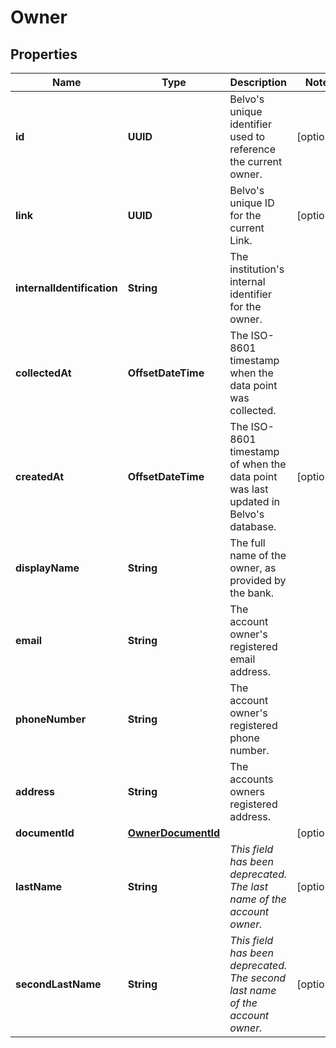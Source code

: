 

# Owner


## Properties

| Name | Type | Description | Notes |
|------------ | ------------- | ------------- | -------------|
|**id** | **UUID** | Belvo&#39;s unique identifier used to reference the current owner. |  [optional] |
|**link** | **UUID** | Belvo&#39;s unique ID for the current Link. |  [optional] |
|**internalIdentification** | **String** | The institution&#39;s internal identifier for the owner. |  |
|**collectedAt** | **OffsetDateTime** | The ISO-8601 timestamp when the data point was collected. |  |
|**createdAt** | **OffsetDateTime** | The ISO-8601 timestamp of when the data point was last updated in Belvo&#39;s database. |  [optional] |
|**displayName** | **String** | The full name of the owner, as provided by the bank. |  |
|**email** | **String** | The account owner&#39;s registered email address. |  |
|**phoneNumber** | **String** | The account owner&#39;s registered phone number. |  |
|**address** | **String** | The accounts owners registered address. |  |
|**documentId** | [**OwnerDocumentId**](OwnerDocumentId.md) |  |  [optional] |
|**lastName** | **String** | *This field has been deprecated.*  *The last name of the account owner.*  |  [optional] |
|**secondLastName** | **String** | *This field has been deprecated.*  *The second last name of the account owner.*  |  [optional] |



